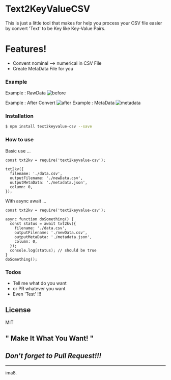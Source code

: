 # Text2KeyValueCSV

This is just a little tool that makes for help you process your CSV file easier by convert 'Text' to be Key like Key-Value Pairs.


# Features!

  - Convent nominal --> numerical in CSV File
  - Create MetaData File for you

### Example 
Example : RawData
![before](https://cloud.githubusercontent.com/assets/9165089/24890864/7e3c8aee-1e9c-11e7-9fc5-d5ac5759782e.png)

Example : After Convert
![after](https://cloud.githubusercontent.com/assets/9165089/24890919/bedcd9c8-1e9c-11e7-8ffd-0ffd8e11b5a5.png)
Example : MetaData
![metadata](https://cloud.githubusercontent.com/assets/9165089/24890965/168add0a-1e9d-11e7-8315-4974c06e6bea.png)


### Installation

```sh
$ npm install text2keyvalue-csv --save
```
### How to use 

Basic use ...

```
const txt2kv = require('text2keyvalue-csv');

txt2kv({
  filename: './data.csv',
  outputFilename: './newData.csv',
  outputMetaData: './metadata.json',
  column: 0,
});

```
With async await ...

```
const txt2kv = require('text2keyvalue-csv');

async function doSomething() {
  const status = await txt2kv({
    filename: './data.csv',
    outputFilename: './newData.csv',
    outputMetaData: './metadata.json',
    column: 0,
  });
  console.log(status); // should be true
}
doSomething();

```

### Todos

 - Tell me what do you want 
 - or PR whatever you want 
 - Even 'Test' !!!

License
----

MIT


**" Make It What You Want! "**
----
*Don't forget to Pull Request!!!*
----
----
ima8.
